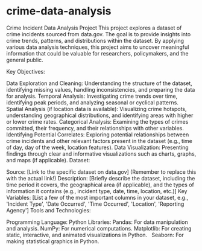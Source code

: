# crime-data-analysis
Crime Incident Data Analysis Project
This project explores a dataset of crime incidents sourced from data.gov. The goal is to provide insights into crime trends, patterns, and distributions within the dataset. By applying various data analysis techniques, this project aims to uncover meaningful information that could be valuable for researchers, policymakers, and the general public.

Key Objectives:

Data Exploration and Cleaning: Understanding the structure of the dataset, identifying missing values, handling inconsistencies, and preparing the data for analysis.
Temporal Analysis: Investigating crime trends over time, identifying peak periods, and analyzing seasonal or cyclical patterns.
Spatial Analysis (if location data is available): Visualizing crime hotspots, understanding geographical distributions, and identifying areas with higher or lower crime rates.
Categorical Analysis: Examining the types of crimes committed, their frequency, and their relationships with other variables.
Identifying Potential Correlates: Exploring potential relationships between crime incidents and other relevant factors present in the dataset (e.g., time of day, day of the week, location features).
Data Visualization: Presenting findings through clear and informative visualizations such as charts, graphs, and maps (if applicable).
Dataset:

Source: [Link to the specific dataset on data.gov] (Remember to replace this with the actual link!)
Description: [Briefly describe the dataset, including the time period it covers, the geographical area (if applicable), and the types of information it contains (e.g., incident type, date, time, location, etc.)]
Key Variables: [List a few of the most important columns in your dataset, e.g., 'Incident Type', 'Date Occurred', 'Time Occurred', 'Location', 'Reporting Agency']
Tools and Technologies:

Programming Language: Python
Libraries:
Pandas: For data manipulation and analysis.
NumPy: For numerical computations.
Matplotlib: For creating static, interactive, and animated visualizations in Python.   
Seaborn: For making statistical graphics in Python.   
